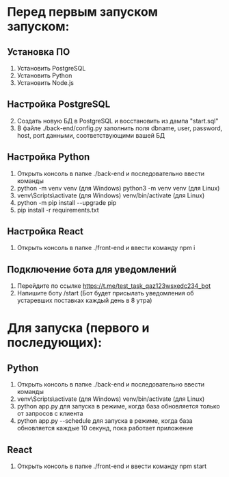 # Перед первым запуском запуском:
## Установка ПО
1) Установить PostgreSQL
2) Установить Python
3) Установить Node.js

## Настройка PostgreSQL
2) Создать новую БД в PostgreSQL и восстановить из дампа "start.sql"
3) В файле ./back-end/config.py заполнить поля dbname, user, password, host, port данными, соответствующими вашей БД

## Настройка Python
1) Открыть консоль в папке ./back-end и последовательно ввести команды
2) python -m venv venv (для Windows)
   python3 -m venv venv (для Linux)
3) venv\Scripts\activate (для Windows) 
   venv/bin/activate (для Linux)
4) python -m pip install --upgrade pip
5) pip install -r requirements.txt

## Настройка React
1) Открыть консоль в папке ./front-end и ввести команду npm i

## Подключение бота для уведомлений
1) Перейдите по ссылке https://t.me/test_task_qaz123wsxedc234_bot 
2) Напишите боту /start
(Бот будет присылать уведомления об устаревших поставках каждый день в 8 утра)

# Для запуска (первого и последующих):
## Python
1) Открыть консоль в папке ./back-end и последовательно ввести команды
2) venv\Scripts\activate (для Windows) 
   venv/bin/activate (для Linux)
3) python app.py 
     для запуска в режиме, когда база обновляется только от запросов с клиента
4) python app.py --schedule
     для запуска в режиме, когда база обновляется каждые 10 секунд, пока работает приложение

## React
1) Открыть консоль в папке ./front-end и ввести команду npm start
